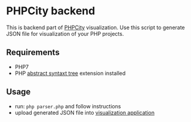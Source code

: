 # PHPCity backend
This is backend part of [PHPCity](https://github.com/adrianhuna/PHPCity) visualization. Use this script to generate JSON file for visualization of your PHP projects.

## Requirements
- PHP7
- PHP [abstract syntaxt tree](https://github.com/nikic/php-ast) extension installed

## Usage
- run: `php parser.php` and follow instructions
- upload generated JSON file into [visualization application](https://adrianhuna.github.io/PHPCity)
